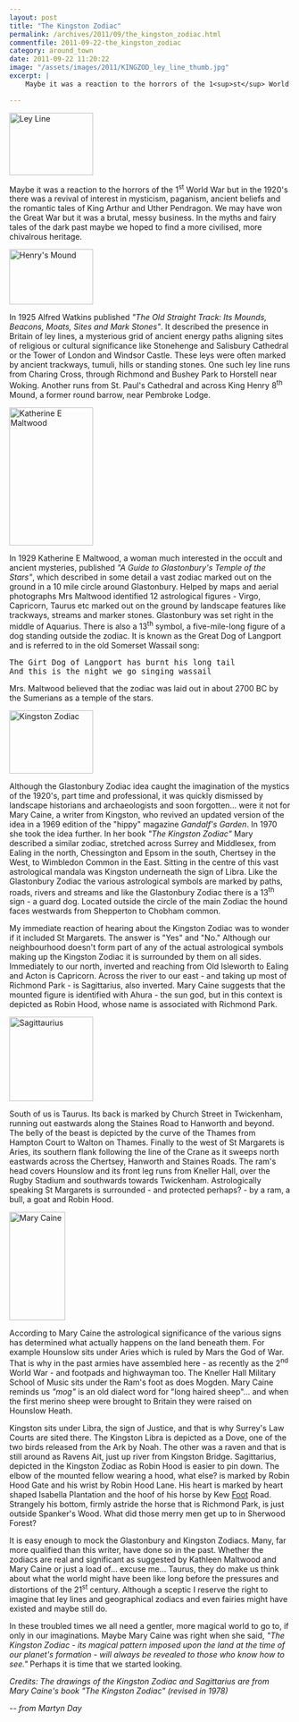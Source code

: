 ```yaml
---
layout: post
title: "The Kingston Zodiac"
permalink: /archives/2011/09/the_kingston_zodiac.html
commentfile: 2011-09-22-the_kingston_zodiac
category: around_town
date: 2011-09-22 11:20:22
image: "/assets/images/2011/KINGZOD_ley_line_thumb.jpg"
excerpt: |
    Maybe it was a reaction to the horrors of the 1<sup>st</sup> World War but in the 1920's there was a revival of interest in mysticism, paganism, ancient beliefs and the romantic tales of King Arthur and Uther Pendragon. We may have won the Great War but it was a brutal, messy business. In the myths and fairy tales of the dark past maybe we hoped to find a more civilised, more chivalrous heritage.

---
```


<a href="/assets/images/2011/KINGZOD_ley_line.jpg" title="See larger version of - Ley Line"><img src="/assets/images/2011/KINGZOD_ley_line_thumb.jpg" width="150" height="112" alt="Ley Line" class="photo right" /></a>

Maybe it was a reaction to the horrors of the 1<sup>st</sup> World War but in the 1920's there was a revival of interest in mysticism, paganism, ancient beliefs and the romantic tales of King Arthur and Uther Pendragon. We may have won the Great War but it was a brutal, messy business. In the myths and fairy tales of the dark past maybe we hoped to find a more civilised, more chivalrous heritage.

<a href="/assets/images/2011/KINGZOD_Henrys-Mound.jpg" title="See larger version of - Henry's Mound"><img src="/assets/images/2011/KINGZOD_Henrys-Mound_thumb.jpg" width="150" height="99" alt="Henry's Mound" class="photo right" /></a>

In 1925 Alfred Watkins published *"The Old Straight Track: Its Mounds, Beacons, Moats, Sites and Mark Stones"*. It described the presence in Britain of ley lines, a mysterious grid of ancient energy paths aligning sites of religious or cultural significance like Stonehenge and Salisbury Cathedral or the Tower of London and Windsor Castle. These leys were often marked by ancient trackways, tumuli, hills or standing stones. One such ley line runs from Charing Cross, through Richmond and Bushey Park to Horstell near Woking. Another runs from St. Paul's Cathedral and across King Henry 8<sup>th</sup> Mound, a former round barrow, near Pembroke Lodge.

<a href="/assets/images/2011/KINGZOD_maltwood_portrait.jpg" title="See larger version of - Katherine E Maltwood"><img src="/assets/images/2011/KINGZOD_maltwood_portrait_thumb.jpg" width="150" height="247" alt="Katherine E Maltwood" class="photo right" /></a>

In 1929 Katherine E Maltwood, a woman much interested in the occult and ancient mysteries, published *"A Guide to Glastonbury's Temple of the Stars"*, which described in some detail a vast zodiac marked out on the ground in a 10 mile circle around Glastonbury. Helped by maps and aerial photographs Mrs Maltwood identified 12 astrological figures - Virgo, Capricorn, Taurus etc marked out on the ground by landscape features like trackways, streams and marker stones. Glastonbury was set right in the middle of Aquarius. There is also a 13<sup>th</sup> symbol, a five-mile-long figure of a dog standing outside the zodiac. It is known as the Great Dog of Langport and is referred to in the old Somerset Wassail song:

<pre markdown="1" class="poem">
The Girt Dog of Langport has burnt his long tail
And this is the night we go singing wassail
</pre>

Mrs. Maltwood believed that the zodiac was laid out in about 2700 BC by the Sumerians as a temple of the stars.

<a href="/assets/images/2011/KINGZOD_Kingston_Zodiac.jpg" title="See larger version of - Kingston Zodiac"><img src="/assets/images/2011/KINGZOD_Kingston_Zodiac_thumb.jpg" width="150" height="113" alt="Kingston Zodiac" class="photo right" /></a>

Although the Glastonbury Zodiac idea caught the imagination of the mystics of the 1920's, part time and professional, it was quickly dismissed by landscape historians and archaeologists and soon forgotten... were it not for Mary Caine, a writer from Kingston, who revived an updated version of the idea in a 1969 edition of the "hippy" magazine *Gandalf's Garden*. In 1970 she took the idea further. In her book *"The Kingston Zodiac"* Mary described a similar zodiac, stretched across Surrey and Middlesex, from Ealing in the north, Chessington and Epsom in the south, Chertsey in the West, to Wimbledon Common in the East. Sitting in the centre of this vast astrological mandala was Kingston underneath the sign of Libra. Like the Glastonbury Zodiac the various astrological symbols are marked by paths, roads, rivers and streams and like the Glastonbury Zodiac there is a 13<sup>th</sup> sign - a guard dog. Located outside the circle of the main Zodiac the hound faces westwards from Shepperton to Chobham common.

My immediate reaction of hearing about the Kingston Zodiac was to wonder if it included St Margarets. The answer is "Yes" and "No." Although our neighbourhood doesn't form part of any of the actual astrological symbols making up the Kingston Zodiac it is surrounded by them on all sides. Immediately to our north, inverted and reaching from Old Isleworth to Ealing and Acton is Capricorn. Across the river to our east - and taking up most of Richmond Park - is Sagittarius, also inverted. Mary Caine suggests that the mounted figure is identified with Ahura - the sun god, but in this context is depicted as Robin Hood, whose name is associated with Richmond Park.

<a href="/assets/images/2011/KINGZOD_Sagittaurius.jpg" title="See larger version of - Sagittaurius"><img src="/assets/images/2011/KINGZOD_Sagittaurius_thumb.jpg" width="150" height="151" alt="Sagittaurius" class="photo right" /></a>

South of us is Taurus. Its back is marked by Church Street in Twickenham, running out eastwards along the Staines Road to Hanworth and beyond. The belly of the beast is depicted by the curve of the Thames from Hampton Court to Walton on Thames. Finally to the west of St Margarets is Aries, its southern flank following the line of the Crane as it sweeps north eastwards across the Chertsey, Hanworth and Staines Roads. The ram's head covers Hounslow and its front leg runs from Kneller Hall, over the Rugby Stadium and southwards towards Twickenham. Astrologically speaking St Margarets is surrounded - and protected perhaps? - by a ram, a bull, a goat and Robin Hood.

<a href="/assets/images/2011/KINGZOD_mary_caine.jpg" title="See larger version of - Mary Caine"><img src="/assets/images/2011/KINGZOD_mary_caine_thumb.jpg" width="100" height="194" alt="Mary Caine" class="photo right" /></a>

According to Mary Caine the astrological significance of the various signs has determined what actually happens on the land beneath them. For example Hounslow sits under Aries which is ruled by Mars the God of War. That is why in the past armies have assembled here - as recently as the 2<sup>nd</sup> World War - and footpads and highwayman too. The Kneller Hall Military School of Music sits under the Ram's foot as does Mogden. Mary Caine reminds us *"mog"* is an old dialect word for "long haired sheep"... and when the first merino sheep were brought to Britain they were raised on Hounslow Heath.

Kingston sits under Libra, the sign of Justice, and that is why Surrey's Law Courts are sited there. The Kingston Libra is depicted as a Dove, one of the two birds released from the Ark by Noah. The other was a raven and that is still around as Ravens Ait, just up river from Kingston Bridge. Sagittarius, depicted in the Kingston Zodiac as Robin Hood is easier to pin down. The elbow of the mounted fellow wearing a hood, what else? is marked by Robin Hood Gate and his wrist by Robin Hood Lane. His heart is marked by heart shaped Isabella Plantation and the hoof of his horse by Kew <u>Foot</u> Road. Strangely his bottom, firmly astride the horse that is Richmond Park, is just outside Spanker's Wood. What did those merry men get up to in Sherwood Forest?

It is easy enough to mock the Glastonbury and Kingston Zodiacs. Many, far more qualified than this writer, have done so in the past. Whether the zodiacs are real and significant as suggested by Kathleen Maltwood and Mary Caine or just a load of... excuse me... Taurus, they do make us think about what the world might have been like long before the pressures and distortions of the 21<sup>st</sup> century. Although a sceptic I reserve the right to imagine that ley lines and geographical zodiacs and even fairies might have existed and maybe still do.

In these troubled times we all need a gentler, more magical world to go to, if only in our imaginations. Maybe Mary Caine was right when she said, *"The Kingston Zodiac - its magical pattern imposed upon the land at the time of our planet's formation - will always be revealed to those who know how to see."* Perhaps it is time that we started looking.

*Credits: The drawings of the Kingston Zodiac and Sagittarius are from Mary Caine's book "The Kingston Zodiac" (revised in 1978)*

<cite>-- from Martyn Day</cite>
